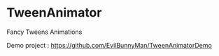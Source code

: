 # TweenAnimator
 Fancy Tweens Animations

Demo project : https://github.com/EvilBunnyMan/TweenAnimatorDemo